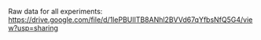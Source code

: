 Raw data for all experiments: https://drive.google.com/file/d/1lePBUlITB8ANhl2BVVd67qYfbsNfQ5G4/view?usp=sharing
